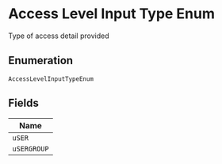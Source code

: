 
# Access Level Input Type Enum

Type of access detail provided

## Enumeration

`AccessLevelInputTypeEnum`

## Fields

| Name |
|  --- |
| `uSER` |
| `uSERGROUP` |

